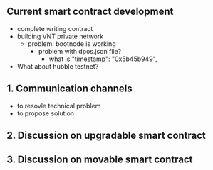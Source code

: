 
## Current smart contract development
- complete writing contract
- building VNT private network
  + problem: bootnode is working
    - problem with dpos.json file?
      + what is "timestamp": "0x5b45b949",
- What about hubble testnet?



## 1. Communication channels
- to resovle technical problem
- to propose solution



## 2. Discussion on upgradable smart contract





## 3. Discussion on movable smart contract

